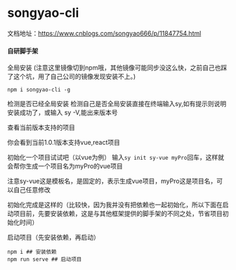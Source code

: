 # songyao-cli
文档地址：https://www.cnblogs.com/songyao666/p/11847754.html
#### 自研脚手架
全局安装
(注意这里镜像切到npm哦，其他镜像可能同步没这么快，之前自己也踩了这个坑，用了自己公司的镜像发现安装不上。)
```
npm i songyao-cli -g
```
 

检测是否已经全局安装
检测自己是否全局安装直接在终端输入sy,如有提示则说明安装成功了，或输入 sy -V,能出来版本号



  

查看当前版本支持的项目
 

你会看到当前1.0.1版本支持vue,react项目
 
初始化一个项目试试吧（以vue为例）
输入`sy init sy-vue myPro`回车，这样就会帮你生成一个项目名为myPro的vue项目

注意sy-vue这是模板名，是固定的，表示生成vue项目，myPro这是项目名，可以自己任意修改

 

初始化完成是这样的（比较快，因为我并没有把依赖也一起初始化，所以下面在启动项目前，先要安装依赖，这是与其他框架提供的脚手架的不同之处，节省项目初始化时间）

 

启动项目（先安装依赖，再启动）
```
npm i ## 安装依赖
npm run serve ## 启动项目
```
